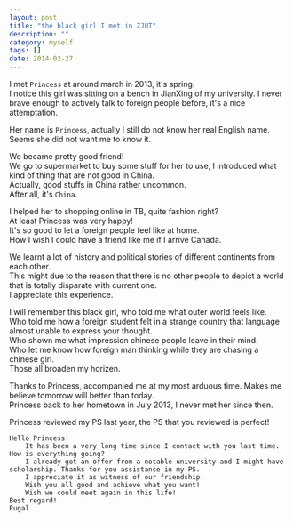 ```yaml
---
layout: post
title: "the black girl I met in ZJUT"
description: ""
category: myself
tags: []
date: 2014-02-27
---
```

I met `Princess` at around march in 2013, it's spring.  
I notice this girl was sitting on a bench in JianXing of my university. I never brave enough to actively talk to foreign people before, it's a nice attemptation.  

Her name is `Princess`, actually I still do not know her real English name.  
Seems she did not want me to know it.  

We became pretty good friend!  
We go to supermarket to buy some stuff for her to use, I introduced what kind of thing that are not good in China.  
Actually, good stuffs in China rather uncommon.  
After all, it's `China`.  

I helped her to shopping online in TB, quite fashion right?  
At least Princess was very happy!  
It's so good to let a foreign people feel like at home.  
How I wish I could have a friend like me if I arrive Canada.  

We learnt a lot of history and political stories of different continents from each other.  
This might due to the reason that there is no other people to depict a world that is totally disparate with current one.  
I appreciate this experience.  

I will remember this black girl, who told me what outer world feels like.  
Who told me how a foreign student felt in a strange country that language almost unable to express your thought.  
Who shown me what impression chinese people leave in their mind.  
Who let me know how foreign man thinking while they are chasing a chinese girl.  
Those all broaden my horizen.


Thanks to Princess, accompanied me at my most arduous time. Makes me believe tomorrow will better than today.  
Princess back to her hometown in July 2013, I never met her since then.  

Princess reviewed my PS last year, the PS that you reviewed is perfect!  


    Hello Princess:
        It has been a very long time since I contact with you last time. How is everything going?
        I already got an offer from a notable university and I might have scholarship. Thanks for you assistance in my PS.
        I appreciate it as witness of our friendship.
        Wish you all good and achieve what you want!
        Wish we could meet again in this life!
    Best regard!
    Rugal
